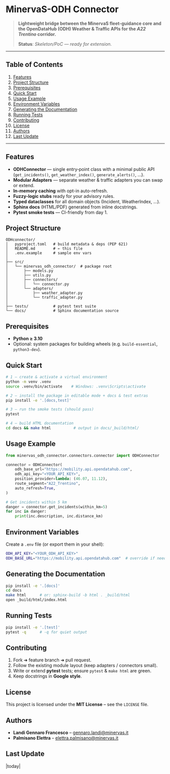 # MinervaS-ODH Connector

> **Lightweight bridge between the MinervaS fleet-guidance core and the OpenDataHub (ODH) Weather & Traffic APIs for the *A22 Trentino* corridor.**
>
> **Status**: *Skeleton/PoC — ready for extension.*

---

## Table of Contents

1. [Features](#features)
2. [Project Structure](#project-structure)
3. [Prerequisites](#prerequisites)
4. [Quick Start](#quick-start)
5. [Usage Example](#usage-example)
6. [Environment Variables](#environment-variables)
7. [Generating the Documentation](#generating-the-documentation)
8. [Running Tests](#running-tests)
9. [Contributing](#contributing)
10. [License](#license)
11. [Authors](#authors)
12. [Last Update](#last-update)

---

## Features

* **ODHConnector** — single entry‑point class with a minimal public API (`get_incidents()`, `get_weather_index()`, `generate_alerts()`, …).
* **Modular Adapters** — separate weather & traffic adapters you can swap or extend.
* **In-memory caching** with opt-in auto-refresh.
* **Fuzzy-logic stubs** ready for your advisory rules.
* **Typed dataclasses** for all domain objects (Incident, WeatherIndex, …).
* **Sphinx docs** (HTML/PDF) generated from inline docstrings.
* **Pytest smoke tests** — CI-friendly from day 1.

## Project Structure

```text
ODHconnector/
│   pyproject.toml   # build metadata & deps (PEP 621)
│   README.md        # ← this file
│   .env.example     # sample env vars
│
├── src/
│   └── minervas_odh_connector/  # package root
│       ├── models.py
│       ├── utils.py
│       ├── connectors/
│       │   └── connector.py
│       └── adapters/
│           ├── weather_adapter.py
│           └── traffic_adapter.py
│
├── tests/           # pytest test suite
└── docs/            # Sphinx documentation source
```

## Prerequisites

* **Python ≥ 3.10**
* Optional: system packages for building wheels (e.g. `build-essential`, `python3-dev`).

## Quick Start

```bash
# 1 – create & activate a virtual environment
python -m venv .venv
source .venv/bin/activate    # Windows: .venv\Scripts\activate

# 2 – install the package in editable mode + docs & test extras
pip install -e '.[docs,test]'

# 3 – run the smoke tests (should pass)
pytest

# 4 – build HTML documentation
cd docs && make html          # output in docs/_build/html/
```

## Usage Example

```python
from minervas_odh_connector.connectors.connector import ODHConnector

connector = ODHConnector(
    odh_base_url="https://mobility.api.opendatahub.com",
    odh_api_key="<YOUR_API_KEY>",
    position_provider=lambda: (46.07, 11.12),
    route_segment="A22_Trentino",
    auto_refresh=True,
)

# Get incidents within 5 km
danger = connector.get_incidents(within_km=5)
for inc in danger:
    print(inc.description, inc.distance_km)
```

## Environment Variables

Create a `.env` file (or export them in your shell):

```bash
ODH_API_KEY="<YOUR_ODH_API_KEY>"
ODH_BASE_URL="https://mobility.api.opendatahub.com"  # override if needed
```

## Generating the Documentation

```bash
pip install -e '.[docs]'
cd docs
make html      # or: sphinx-build -b html . _build/html
open _build/html/index.html
```

## Running Tests

```bash
pip install -e '.[test]'
pytest -q      # -q for quiet output
```

## Contributing

1. Fork ➜ feature branch ➜ pull request.
2. Follow the existing module layout (keep adapters / connectors small).
3. Write or extend **pytest** tests; ensure `pytest` & `make html` are green.
4. Keep docstrings in **Google style**.

## License

This project is licensed under the **MIT License** – see the `LICENSE` file.

## Authors

* **Landi Gennaro Francesco** – [gennaro.landi@minervas.it](mailto:gennaro.landi@minervas.it)
* **Palmisano Elettra** – [elettra.palmisano@minervas.it](mailto:elettra.palmisano@minervas.it)

## Last Update

|today|
